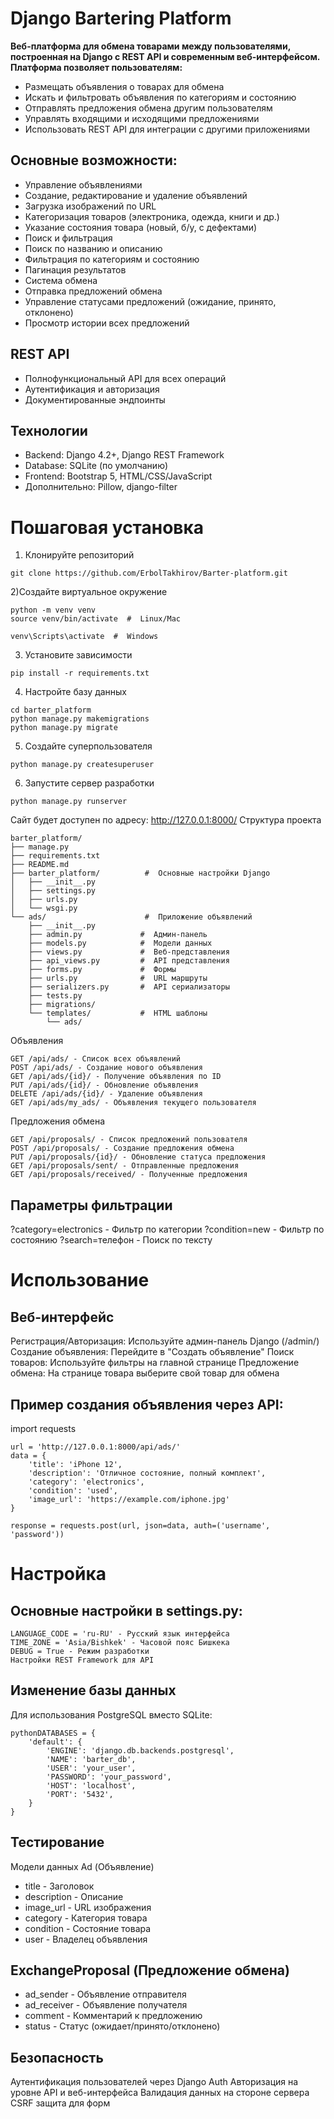 # Django Bartering Platform
**Веб-платформа для обмена товарами между пользователями, построенная на Django с REST API и современным веб-интерфейсом.
Платформа позволяет пользователям:**

- Размещать объявления о товарах для обмена
- Искать и фильтровать объявления по категориям и состоянию
- Отправлять предложения обмена другим пользователям
- Управлять входящими и исходящими предложениями
- Использовать REST API для интеграции с другими приложениями

## Основные возможности:
- Управление объявлениями
- Создание, редактирование и удаление объявлений
- Загрузка изображений по URL
- Категоризация товаров (электроника, одежда, книги и др.)
- Указание состояния товара (новый, б/у, с дефектами)
- Поиск и фильтрация
- Поиск по названию и описанию
- Фильтрация по категориям и состоянию
- Пагинация результатов
- Система обмена
- Отправка предложений обмена
- Управление статусами предложений (ожидание, принято, отклонено)
- Просмотр истории всех предложений

## REST API

- Полнофункциональный API для всех операций
- Аутентификация и авторизация
- Документированные эндпоинты

## Технологии

- Backend: Django 4.2+, Django REST Framework
- Database: SQLite (по умолчанию)
- Frontend: Bootstrap 5, HTML/CSS/JavaScript
- Дополнительно: Pillow, django-filter


# Пошаговая установка

1) Клонируйте репозиторий
```
git clone https://github.com/ErbolTakhirov/Barter-platform.git
```
2)Создайте виртуальное окружение
```
python -m venv venv
source venv/bin/activate  #  Linux/Mac

venv\Scripts\activate  #  Windows
```
3) Установите зависимости
```
pip install -r requirements.txt
```
4) Настройте базу данных
```
cd barter_platform
python manage.py makemigrations
python manage.py migrate
```
5) Создайте суперпользователя
```
python manage.py createsuperuser
```

6) Запустите сервер разработки
```
python manage.py runserver
```
Сайт будет доступен по адресу: http://127.0.0.1:8000/
Структура проекта
```
barter_platform/
├── manage.py
├── requirements.txt
├── README.md
├── barter_platform/          #  Основные настройки Django
│   ├── __init__.py
│   ├── settings.py
│   ├── urls.py
│   └── wsgi.py
└── ads/                      #  Приложение объявлений
    ├── __init__.py
    ├── admin.py             #  Админ-панель
    ├── models.py            #  Модели данных
    ├── views.py             #  Веб-представления
    ├── api_views.py         #  API представления
    ├── forms.py             #  Формы
    ├── urls.py              #  URL маршруты
    ├── serializers.py       #  API сериализаторы
    ├── tests.py
    ├── migrations/
    └── templates/           #  HTML шаблоны
        └── ads/
```

Объявления
```
GET /api/ads/ - Список всех объявлений
POST /api/ads/ - Создание нового объявления
GET /api/ads/{id}/ - Получение объявления по ID
PUT /api/ads/{id}/ - Обновление объявления
DELETE /api/ads/{id}/ - Удаление объявления
GET /api/ads/my_ads/ - Объявления текущего пользователя
```
Предложения обмена
```
GET /api/proposals/ - Список предложений пользователя
POST /api/proposals/ - Создание предложения обмена
PUT /api/proposals/{id}/ - Обновление статуса предложения
GET /api/proposals/sent/ - Отправленные предложения
GET /api/proposals/received/ - Полученные предложения
```
## Параметры фильтрации

?category=electronics - Фильтр по категории
?condition=new - Фильтр по состоянию
?search=телефон - Поиск по тексту

# Использование
## Веб-интерфейс

Регистрация/Авторизация: Используйте админ-панель Django (/admin/)
Создание объявления: Перейдите в "Создать объявление"
Поиск товаров: Используйте фильтры на главной странице
Предложение обмена: На странице товара выберите свой товар для обмена

## Пример создания объявления через API:
import requests

```
url = 'http://127.0.0.1:8000/api/ads/'
data = {
    'title': 'iPhone 12',
    'description': 'Отличное состояние, полный комплект',
    'category': 'electronics',
    'condition': 'used',
    'image_url': 'https://example.com/iphone.jpg'
}

response = requests.post(url, json=data, auth=('username', 'password'))
```
# Настройка
## Основные настройки в settings.py:

```
LANGUAGE_CODE = 'ru-RU' - Русский язык интерфейса
TIME_ZONE = 'Asia/Bishkek' - Часовой пояс Бишкека
DEBUG = True - Режим разработки
Настройки REST Framework для API
```

## Изменение базы данных
Для использования PostgreSQL вместо SQLite:
```
pythonDATABASES = {
    'default': {
        'ENGINE': 'django.db.backends.postgresql',
        'NAME': 'barter_db',
        'USER': 'your_user',
        'PASSWORD': 'your_password',
        'HOST': 'localhost',
        'PORT': '5432',
    }
}
```
## Тестирование
Модели данных
Ad (Объявление)

- title - Заголовок
- description - Описание
- image_url - URL изображения
- category - Категория товара
- condition - Состояние товара
- user - Владелец объявления

## ExchangeProposal (Предложение обмена)

- ad_sender - Объявление отправителя
- ad_receiver - Объявление получателя
- comment - Комментарий к предложению
- status - Статус (ожидает/принято/отклонено)

## Безопасность

Аутентификация пользователей через Django Auth
Авторизация на уровне API и веб-интерфейса
Валидация данных на стороне сервера
CSRF защита для форм

